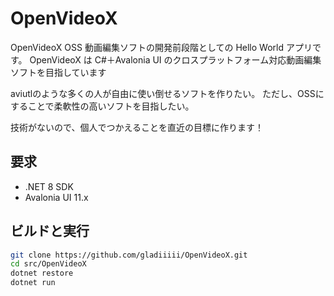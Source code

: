 # OpenVideoX
OpenVideoX OSS 動画編集ソフトの開発前段階としての Hello World アプリです。
OpenVideoX は C#＋Avalonia UI のクロスプラットフォーム対応動画編集ソフトを目指しています

aviutlのような多くの人が自由に使い倒せるソフトを作りたい。
ただし、OSSにすることで柔軟性の高いソフトを目指したい。

技術がないので、個人でつかえることを直近の目標に作ります！

## 要求

- .NET 8 SDK
- Avalonia UI 11.x

## ビルドと実行

```bash
git clone https://github.com/gladiiiii/OpenVideoX.git
cd src/OpenVideoX
dotnet restore
dotnet run